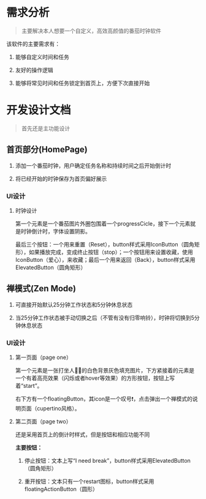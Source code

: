 # 需求分析

> 主要解决本人想要一个自定义，高效高颜值的番茄时钟软件

该软件的主要需求有：

1. 能够自定义时间和任务

2. 友好的操作逻辑

3. 能够将常见时间和任务锁定到首页上，方便下次直接开始

# 开发设计文档

> 首先还是主功能设计

## 首页部分(HomePage)

1. 添加一个番茄时钟，用户确定任务名称和持续时间之后开始倒计时

2. 将已经开始的时钟保存为首页偏好展示

### UI设计

1. 时钟设计

    第一个元素是一个番茄图片外圈包围着一个progressCicle，接下一个元素就是时钟倒计时，字体设置阴影。

    最后三个按钮：一个用来重置（Reset），button样式采用IconButton（圆角矩形），如果播放完成，变成终止按钮（stop）；一个按钮用来设置收藏，使用IconButton（爱心），来收藏；最后一个用来返回（Back），button样式采用ElevatedButton（圆角矩形）

## 禅模式(Zen Mode)

1. 可直接开始默认25分钟工作状态和5分钟休息状态

2. 当25分钟工作状态被手动切换之后（不管有没有归零响铃），时钟将切换到5分钟休息状态

### UI设计

1. 第一页面（page one）

    第一个元素是一张打坐人🧘‍♂️的白色背景灰色填充图片，下方紧接着的元素是一个有着高亮效果（闪烁或者hover等效果）的方形按钮，按钮上写着“start”。

    右下方有一个floatingButton，其icon是一个叹号❗️，点击弹出一个禅模式的说明页面（cupertino风格）。

2. 第二页面（page two）

    还是采用首页上的倒计时样式，但是按钮和相应功能不同

    **主要按钮：**

    1. 停止按钮：文本上写“I need break”，button样式采用ElevatedButton（圆角矩形）

    2. 重开按钮：文本只有一个restart图标，button样式采用floatingActionButton（圆形）